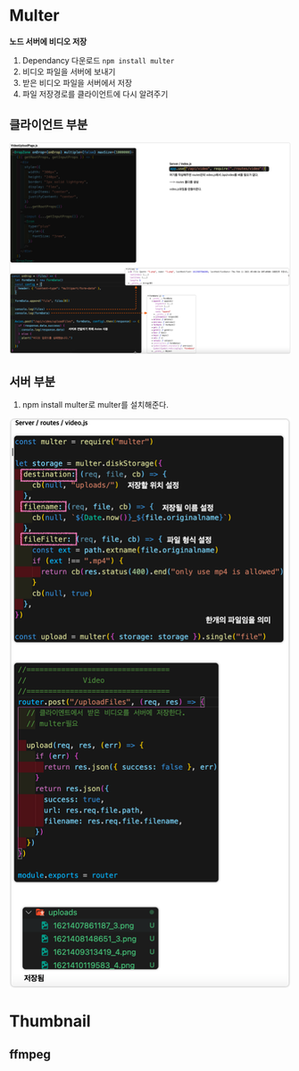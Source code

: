 # Multer

 **노드 서버에 비디오 저장**

1.  Dependancy 다운로드 `npm install multer`
2. 비디오 파일을 서버에 보내기
3. 받은 비디오 파일을 서버에서 저장
4. 파일 저장경로를 클라이언트에 다시 알려주기



## 클라이언트 부분

![image-20210519163252257](README.assets/image-20210519163252257.png)





## 서버 부분

1. npm install multer로 multer를 설치해준다.

![image-20210519164530658](README.assets/image-20210519164530658.png)





# Thumbnail 

## ffmpeg 

